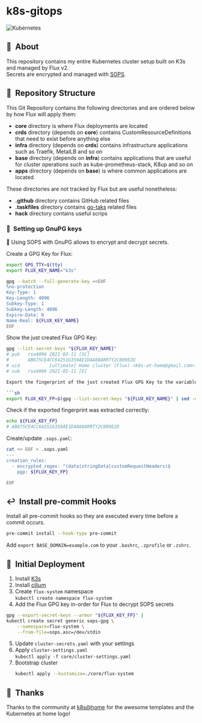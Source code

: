 # k8s-gitops

![Kubernetes](https://i.imgur.com/p1RzXjQ.png)

## :loudspeaker:&nbsp; About

This repository contains my entire Kubernetes cluster setup built on K3s and managed by Flux v2.  
Secrets are encrypted and managed with [SOPS](https://github.com/mozilla/sops).

## :open_file_folder:&nbsp; Repository Structure

This Git Repository contains the following directories and are ordered below by how Flux will apply them:

- **core** directory is where Flux deployments are located
- **crds** directory (depends on **core**) contains CustomResourceDefinitions that need to exist before anything else
- **infra** directory (depends on **crds**) contains infrastructure applications such as Traefik, MetalLB and so on
- **base** directory (depends on **infra**) contains applications that are useful for cluster operations such as kube-prometheus-stack, K8up and so on
- **apps** directory (depends on **base**) is where common applications are located

These directories are not tracked by Flux but are useful nonetheless:

- **.github** directory contains GitHub related files
- **.taskfiles** directory contains [go-taks](https://github.com/go-task/task) related files
- **hack** directory contains useful scrips

### :closed_lock_with_key:&nbsp; Setting up GnuPG keys

:round_pushpin: Using SOPS with GnuPG allows to encrypt and decrypt secrets.

Create a GPG Key for Flux:

```sh
export GPG_TTY=$(tty)
export FLUX_KEY_NAME="k3s"

gpg --batch --full-generate-key <<EOF
%no-protection
Key-Type: 1
Key-Length: 4096
Subkey-Type: 1
Subkey-Length: 4096
Expire-Date: 0
Name-Real: ${FLUX_KEY_NAME}
EOF
```

Show the just created Flux GPG Key:

```sh
gpg --list-secret-keys "${FLUX_KEY_NAME}"
# pub   rsa4096 2021-03-11 [SC]
#       AB675CE4CC64251G3S9AE1DAA88ARRTY2C009E2D
# uid           [ultimate] Home cluster (Flux) <k8s-at-home@gmail.com>
# sub   rsa4096 2021-03-11 [E]

Export the fingerprint of the just created Flux GPG Key to the variable `FLUX_KEY_FP`:

```sh
export FLUX_KEY_FP=$(gpg --list-secret-keys "${FLUX_KEY_NAME}" | sed -n '/sec/{n;s/^\s*\s//;p;}')
```

Check if the exported fingerprint was extracted correctly:

```sh
echo ${FLUX_KEY_FP}
# AB675CE4CC64251G3S9AE1DAA88ARRTY2C009E2D
```

Create/update `.sops.yaml`:

```bash
cat << EOF > .sops.yaml
---
creation_rules:
  - encrypted_regex: ^(data|stringData|customRequestHeaders)$
    pgp: ${FLUX_KEY_FP}

EOF
```

## :leftwards_arrow_with_hook:&nbsp; Install pre-commit Hooks

Install all pre-commit hooks so they are executed every time before a commit occurs.

```bash
pre-commit install --hook-type pre-commit
```

Add `export BASE_DOMAIN=example.com` to your `.bashrc`, `.zprofile` or `.zshrc`.

## :wrench:&nbsp; Initial Deployment

1. Install [K3s](https://k3s.io)
2. Install [cilium](https://docs.cilium.io/en/stable/gettingstarted/k8s-install-default)
3. Create `flux-system` namespace  
   `kubectl create namespace flux-system`
4. Add the Flux GPG key in-order for Flux to decrypt SOPS secrets  
  ```bash
  gpg --export-secret-keys --armor "${FLUX_KEY_FP}" |
  kubectl create secret generic sops-gpg \
      --namespace=flux-system \
      --from-file=sops.asc=/dev/stdin
  ```
5. Update `cluster-secrets.yaml` with your settings
6. Apply `cluster-settings.yaml`  
   `kubectl apply -f core/cluster-settings.yaml`
7. Bootstrap cluster  
   ```bash
   kubectl apply --kustomize=./core/flux-system
   ```

## :hugs:&nbsp; Thanks

Thanks to the community at [k8s@home](https://github.com/k8s-at-home) for the awesome templates and the Kubernetes at home logo!
